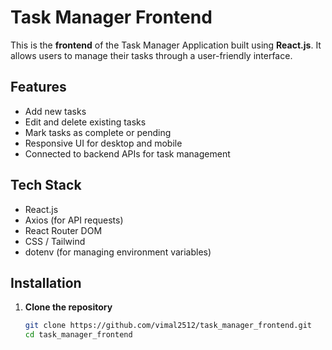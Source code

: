 # Task Manager Frontend

This is the **frontend** of the Task Manager Application built using **React.js**. It allows users to manage their tasks through a user-friendly interface.

## Features

- Add new tasks
- Edit and delete existing tasks
- Mark tasks as complete or pending
- Responsive UI for desktop and mobile
- Connected to backend APIs for task management

##  Tech Stack

- React.js
- Axios (for API requests)
- React Router DOM
- CSS / Tailwind 
- dotenv (for managing environment variables)

## Installation

1. **Clone the repository**
   ```bash
   git clone https://github.com/vimal2512/task_manager_frontend.git
   cd task_manager_frontend


